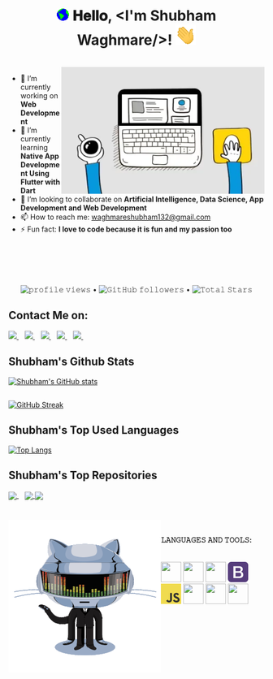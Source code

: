 <h1 align="center">
  <a target="_blank">
    <img src="https://github.com/imShub/imShub/blob/master/Earth.gif" width="24px" style="max-width:100%;">
  </a>
  𝐇𝐞𝐥𝐥𝐨, &lt;I'm Shubham Waghmare/&gt;!
  <a target="_blank">
    <img src="https://github.com/imShub/imShub/blob/master/Hi.gif" width="40px" />
  </a>
</h1>

<br/>
<a target="_blank">
  <img align="right" height="250" width="400" alt="GIF" src="https://github.com/imShub/imShub/blob/master/welcome.webp">
</a>

- 🔭 I’m currently working on **Web Development**
- 🌱 I’m currently learning **Native App Development Using Flutter with Dart**
- 👯 I’m looking to collaborate on **Artificial Intelligence, Data Science, App Development and Web Development**
- 📫 How to reach me: <a target="_blank" href="mailto:waghmareshubham132@gmail.com">
                        waghmareshubham132@gmail.com
                       </a>
- ⚡ Fun fact: **I love to code because it is fun and my passion too**
<br/>
<br/>
<br/>
<br/>
<p align="center">
  <img src="https://gpvc.arturio.dev/imShub" alt="𝚙𝚛𝚘𝚏𝚒𝚕𝚎 𝚟𝚒𝚎𝚠𝚜"> •  
  <img alt="𝙶𝚒𝚝𝙷𝚞𝚋 𝚏𝚘𝚕𝚕𝚘𝚠𝚎𝚛𝚜" src="https://img.shields.io/github/followers/imShub?label=Followers&style=social"> •   
  <img src="https://img.shields.io/github/stars/imShub?label=Stars" alt="𝚃𝚘𝚝𝚊𝚕 𝚂𝚝𝚊𝚛𝚜">
</p>


## Contact Me on:
<a target="_blank" href="https://github.com/imShub">
    <img src="https://camo.githubusercontent.com/b079fe922f00c4b86f1b724fbc2e8141c468794ce8adbc9b7456e5e1ad09c622/68747470733a2f2f6564656e742e6769746875622e696f2f537570657254696e7949636f6e732f696d616765732f7376672f6769746875622e737667" width="60px" />
</a>&nbsp;&nbsp;
<a target="_blank" href="https://www.linkedin.com/in/shubham-waghmare-907b2422a/">
    <img src="https://cdn-icons-png.flaticon.com/512/174/174857.png" width="60px" />
</a>&nbsp;&nbsp;
<a target="_blank" href="https://www.instagram.com/_shhubham._/">
    <img src="https://upload.wikimedia.org/wikipedia/commons/thumb/a/a5/Instagram_icon.png/1024px-Instagram_icon.png" width="60px" />
</a>&nbsp;&nbsp;
<a target="_blank" href="https://github.com/imShub">
    <img src="http://assets.stickpng.com/images/580b57fcd9996e24bc43c53e.png" width="60px" />
</a>&nbsp;&nbsp;
<a target="_blank" href="https://stackoverflow.com/users/16026248/shubham-waghmare">
    <img src="https://cdn3.iconfinder.com/data/icons/inficons/512/stackoverflow.png" width="60px"/>
</a>&nbsp;&nbsp;

## Shubham's Github Stats
[![Shubham's GitHub stats](https://github-readme-stats.vercel.app/api?username=imShub&show_icons=true&theme=tokyonight)](https://github.com/anuraghazra/github-readme-stats)

## 
[![GitHub Streak](https://github-readme-streak-stats.herokuapp.com/?user=imShub&theme=dark)](https://git.io/streak-stats)

## Shubham's Top Used Languages
[![Top Langs](https://github-readme-stats.vercel.app/api/top-langs/?username=imShub&show_icons=true&theme=radical&langs_count=5&hide=hack)](https://github.com/anuraghazra/github-readme-stats)

## Shubham's Top Repositories
<a href="https://github.com/anuraghazra/github-readme-stats">
  <img align="center" src="https://github-readme-stats.vercel.app/api/pin/?username=imShub&show_owner=true&show_icons=true&repo=Flutter_catlog&theme=dark" />
</a>&nbsp;&nbsp;
<a href="https://github.com/anuraghazra/convoychat">
  <img align="center" src="https://github-readme-stats.vercel.app/api/pin/?username=imShub&show_icons=true&show_owner=true&repo=Website_Design&theme=dark" />
</a>

<a href="https://github.com/anuraghazra/convoychat">
  <img align="center" src="https://github-readme-stats.vercel.app/api/pin/?username=imShub&show_icons=true&show_owner=true&repo=OIBGRIP&theme=dark" />
</a>


#

<a target="_blank"><img align="left" height="300" width="300" alt="𝙶𝙸𝙵" src="https://github.com/imShub/imShub/blob/master/github.gif"></a>
<br/>

**𝙻𝙰𝙽𝙶𝚄𝙰𝙶𝙴𝚂 𝙰𝙽𝙳 𝚃𝙾𝙾𝙻𝚂:**  
<br/>
<br/>
<code><img height="40" width="40" src="https://www.naveedashfaq.me/img/c++.png"></code>
<code><img height="40" width="40" src="https://cdn-icons-png.flaticon.com/512/732/732212.png"></code>
<code><img height="40" width="40" src="https://cdn.iconscout.com/icon/free/png-256/css-131-722685.png"></code>
<code><img height="40" width="40" src="https://raw.githubusercontent.com/github/explore/80688e429a7d4ef2fca1e82350fe8e3517d3494d/topics/bootstrap/bootstrap.png"></code>
<code><img height="40" width="40" src="https://raw.githubusercontent.com/github/explore/80688e429a7d4ef2fca1e82350fe8e3517d3494d/topics/javascript/javascript.png"></code>
<code><img height="40" width="40" src="https://www.ideatebox.com/wp-content/uploads/2020/05/flutter-e1589180095112.png"></code>
<code><img height="40" width="40" src="https://upload.wikimedia.org/wikipedia/commons/thumb/3/3f/Git_icon.svg/1024px-Git_icon.svg.png"></code>
<code><img height="40" width="40" src="https://camo.githubusercontent.com/b079fe922f00c4b86f1b724fbc2e8141c468794ce8adbc9b7456e5e1ad09c622/68747470733a2f2f6564656e742e6769746875622e696f2f537570657254696e7949636f6e732f696d616765732f7376672f6769746875622e737667"></code>

<br/>

#

